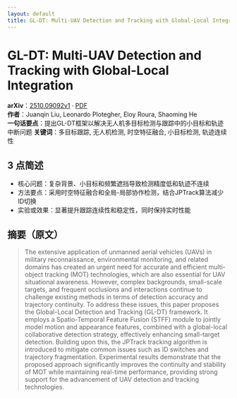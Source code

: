 ```yaml
---
layout: default
title: GL-DT: Multi-UAV Detection and Tracking with Global-Local Integration
---
```


# GL-DT: Multi-UAV Detection and Tracking with Global-Local Integration
**arXiv**：[2510.09092v1](https://arxiv.org/abs/2510.09092) · [PDF](https://arxiv.org/pdf/2510.09092.pdf)  
**作者**：Juanqin Liu, Leonardo Plotegher, Eloy Roura, Shaoming He  
**一句话要点**：提出GL-DT框架以解决无人机多目标检测与跟踪中的小目标和轨迹中断问题
**关键词**：多目标跟踪, 无人机检测, 时空特征融合, 小目标检测, 轨迹连续性

## 3 点简述
- 核心问题：复杂背景、小目标和频繁遮挡导致检测精度低和轨迹不连续
- 方法要点：采用时空特征融合和全局-局部协作检测，结合JPTrack算法减少ID切换
- 实验或效果：显著提升跟踪连续性和稳定性，同时保持实时性能

## 摘要（原文）

> The extensive application of unmanned aerial vehicles (UAVs) in military
> reconnaissance, environmental monitoring, and related domains has created an
> urgent need for accurate and efficient multi-object tracking (MOT)
> technologies, which are also essential for UAV situational awareness. However,
> complex backgrounds, small-scale targets, and frequent occlusions and
> interactions continue to challenge existing methods in terms of detection
> accuracy and trajectory continuity. To address these issues, this paper
> proposes the Global-Local Detection and Tracking (GL-DT) framework. It employs
> a Spatio-Temporal Feature Fusion (STFF) module to jointly model motion and
> appearance features, combined with a global-local collaborative detection
> strategy, effectively enhancing small-target detection. Building upon this, the
> JPTrack tracking algorithm is introduced to mitigate common issues such as ID
> switches and trajectory fragmentation. Experimental results demonstrate that
> the proposed approach significantly improves the continuity and stability of
> MOT while maintaining real-time performance, providing strong support for the
> advancement of UAV detection and tracking technologies.


